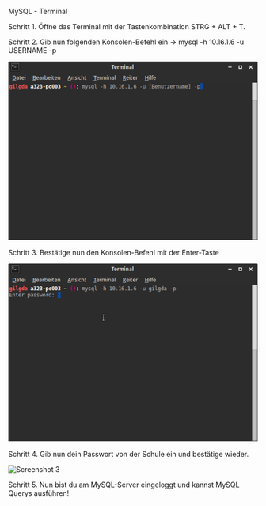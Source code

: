 MySQL - Terminal

Schritt 1. Öffne das Terminal mit der Tastenkombination STRG + ALT + T.

Schritt 2. Gib nun folgenden Konsolen-Befehl ein -> mysql -h 10.16.1.6 -u USERNAME -p

![Screenshot 1](content/guides/MYSQL/TERMINAL/screen1.png)

Schritt 3. Bestätige nun den Konsolen-Befehl mit der Enter-Taste

![Screenshot 2](content/guides/MYSQL/TERMINAL/screen2.png)

Schritt 4. Gib nun dein Passwort von der Schule ein und bestätige wieder.

![Screenshot 3](content/guides/MYSQL/TERMINAL/screen3.png)

Schritt 5. Nun bist du am MySQL-Server eingeloggt und kannst MySQL Querys ausführen!

  